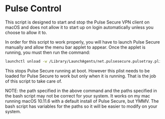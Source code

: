 # Pulse Control

This script is designed to start and stop the Pulse Secure VPN client on macOS
and does not allow it to start up on login automatically unless you choose to
allow it to.

In order for this script to work properly, you will have to launch Pulse Secure
manually and allow the menu bar applet to appear. Once the applet is running,
you must then run the command:

```bash
launchctl unload -w /Library/LaunchAgents/net.pulsesecure.pulsetray.plist
```

This stops Pulse Secure running at boot. However this plist needs to be loaded
for Pulse Secure to work but only when it is running. That is the job of this
script to take care of.

NOTE: the path specified in the above command and the paths specified in the
bash script may not be correct for your system. It works on my mac running macOS
10.11.6 with a default install of Pulse Secure, but YMMV. The bash script has
variables for the paths so it will be easier to modify on your system.
